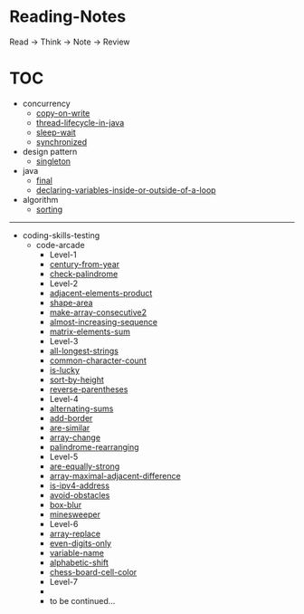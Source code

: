# Reading-Notes
Read → Think → Note → Review



# TOC

- concurrency
   - [copy-on-write](concurrency/copy-on-write.md)
   - [thread-lifecycle-in-java](concurrency/thread-lifecycle-in-java.md)
   - [sleep-wait]( /concurrency/sleep-wait.md)
   - [synchronized](/concurrency/synchronized.md)
- design pattern
   - [singleton](/design-pattern/singleton.md)
- java
   - [final](/java/final.md)
   - [declaring-variables-inside-or-outside-of-a-loop](/java/declaring-variables-inside-or-outside-of-a-loop.md)
- algorithm
   - [sorting](/algorithm/sort.md)




---



- coding-skills-testing
  - code-arcade
    - Level-1
    - [century-from-year](/coding/code-arcade/century-from-year.md)
    - [check-palindrome](/coding/code-arcade/check-palindrome.md)
    - Level-2
    - [adjacent-elements-product](/coding/code-arcade/adjacent-elements-product.md)
    - [shape-area](/coding/code-arcade/shape-area.md)
    - [make-array-consecutive2](/coding/code-arcade/make-array-consecutive2.md)
    - [almost-increasing-sequence](/coding/code-arcade/almost-increasing-sequence.md)
    - [matrix-elements-sum](/coding/code-arcade/matrix-elements-sum.md)
    - Level-3
    - [all-longest-strings](/coding/code-arcade/all-longest-strings.md)
    - [common-character-count](/coding/code-arcade/common-character-count.md)
    - [is-lucky](/coding/code-arcade/is-lucky.md)
    - [sort-by-height](/coding/code-arcade/sort-by-height.md)
    - [reverse-parentheses](/coding/code-arcade/reverse-parentheses.md)
    - Level-4
    - [alternating-sums](/coding/code-arcade/alternating-sums.md)
    - [add-border](/coding/code-arcade/add-border.md)
    - [are-similar](/coding/code-arcade/are-similar.md)
    - [array-change](/coding/code-arcade/array-change.md)
    - [palindrome-rearranging](/coding/code-arcade/palindrome-rearranging.md)
    - Level-5
    - [are-equally-strong](/coding/code-arcade/are-equally-strong.md)
    - [array-maximal-adjacent-difference](/coding/code-arcade/array-maximal-adjacent-difference.md)
    - [is-ipv4-address](/coding/code-arcade/is-ipv4-address.md)
    - [avoid-obstacles](/coding/code-arcade/avoid-obstacles.md)
    - [box-blur](/coding/code-arcade/box-blur.md)
    - [minesweeper](/coding/code-arcade/minesweeper.md)
    - Level-6
    - [array-replace](/coding/code-arcade/array-replace.md)
    - [even-digits-only](/coding/code-arcade/even-digits-only.md)
    - [variable-name](/coding/code-arcade/variable-name.md)
    - [alphabetic-shift](/coding/code-arcade/alphabetic-shift.md)
    - [chess-board-cell-color](/coding/code-arcade/chess-board-cell-color.md)
    - Level-7
    - ​
    - to be continued...


